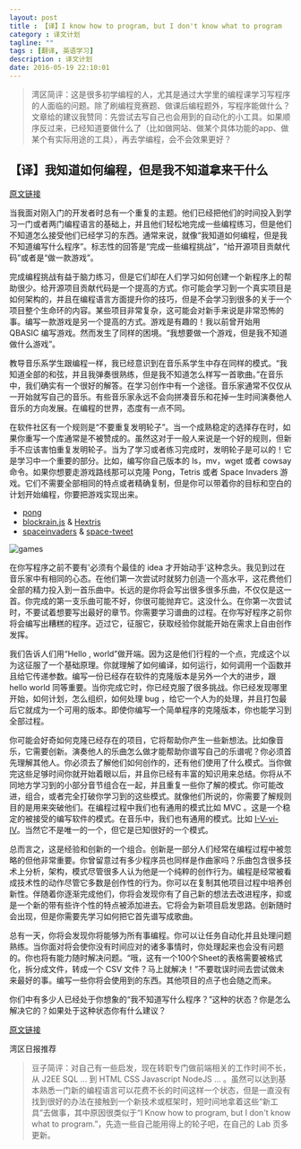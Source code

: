 ```yaml
---
layout: post
title : 【译】I know how to program, but I don't know what to program
category : 译文计划
tagline: ""
tags : [翻译, 英语学习]
description : 译文计划
date: 2016-05-19 22:10:01
---
```


> 湾区简评：这是很多初学编程的人，尤其是通过大学里的编程课学习写程序的人面临的问题。除了刷编程竞赛题、做课后编程题外，写程序能做什么？文章给的建议我赞同：先尝试去写自己也会用到的自动化的小工具。如果顺序反过来，已经知道要做什么了（比如做网站、做某个具体功能的app、做某个有实际用途的工具），再去学编程，会不会效果更好？

<!-- more -->

## 【译】我知道如何编程，但是我不知道拿来干什么

[原文链接](http://www.devdungeon.com/content/i-know-how-program-i-dont-know-what-program?utm_source=wanqu.co&utm_campaign=Wanqu+Daily&utm_medium=ios)

当我面对刚入门的开发者时总有一个重复的主题。他们已经把他们的时间投入到学习一门或者两门编程语言的基础上，并且他们轻松地完成一些编程练习，但是他们不知道怎么接受他们已经学习的东西。通常来说，就像“我知道如何编程，但是我不知道编写什么程序”。标志性的回答是“完成一些编程挑战”，“给开源项目贡献代码”或者是“做一款游戏”。

完成编程挑战有益于脑力练习，但是它们却在人们学习如何创建一个新程序上的帮助很少。给开源项目贡献代码是一个提高的方式。你可能会学习到一个真实项目是如何架构的，并且在编程语言方面提升你的技巧，但是不会学习到很多的关于一个项目整个生命环的内容。某些项目非常复杂，这可能会对新手来说是非常恐怖的事。编写一款游戏是另一个提高的方式。游戏是有趣的！我以前曾开始用 QBASIC 编写游戏。然而发生了同样的困境。“我想要做一个游戏，但是我不知道做什么游戏”。

教导音乐系学生跟编程一样，我已经意识到在音乐系学生中存在同样的模式。“我知道全部的和弦，并且我弹奏很熟练，但是我不知道怎么样写一首歌曲。”在音乐中，我们确实有一个很好的解答。在学习创作中有一个途径。音乐家通常不仅仅从一开始就写自己的音乐。有些音乐家永远不会向拼凑音乐和花掉一生时间演奏他人音乐的方向发展。在编程的世界，态度有一点不同。

在软件社区有一个规则是“不要重复发明轮子”。当一个成熟稳定的选择存在时，如果你重写一个库通常是不被赞成的。虽然这对于一般人来说是一个好的规则，但新手不应该害怕重复发明轮子。当为了学习或者练习完成时，发明轮子是可以的！它是学习中一个重要的部分。比如，编写你自己版本的 ls，mv，wget 或者 cowsay 命令。如果你想要走游戏路线那可以克隆 Pong，Tetris 或者 Space Invaders 游戏。它们不需要全部相同的特点或者精确复制，但是你可以带着你的目标和空白的计划开始编程，你要把游戏实现出来。

* [pong](https://github.com/greatcodeclub/pong)
* [blockrain.js](https://github.com/Aerolab/blockrain.js) & [Hextris](https://github.com/Hextris/hextris)
* [spaceinvaders](https://github.com/dwmkerr/spaceinvaders) & [space-tweet](https://github.com/fat/space-tweet)

![games](http://78renz.com1.z0.glb.clouddn.com/blog-20160519.png)

在你写程序之前不要有'必须有个最佳的 idea 才开始动手'这种念头。我见到过在音乐家中有相同的心态。在他们第一次尝试时就努力创造一个高水平，这花费他们全部的精力投入到一首乐曲中。长远的是你将会写出很多很多乐曲，不仅仅是这一首。你完成的第一支乐曲可能不好，你很可能抛弃它。这没什么。在你第一次尝试时，不要试着想要写出最好的章节。你需要学习谱曲的过程。在你写好程序之前你将会编写出糟糕的程序。迈过它，征服它，获取经验你就能开始在需求上自由创作发挥。

我们告诉人们用“Hello , world”做开端。因为这是他们行程的一个点，完成这个以为这征服了一个基础原理。你就理解了如何编译，如何运行，如何调用一个函数并且给它传递参数。编写一份已经存在软件的克隆版本是另外一个大的进步，跟 hello world 同等重要。当你完成它时，你已经克服了很多挑战。你已经发现哪里开始，如何计划，怎么组织，如何处理 bug ，给它一个人为的处理，并且打包最后它就成为一个可用的版本。即使你编写一个简单程序的克隆版本，你也能学习到全部过程。

你可能会好奇如何克隆已经存在的项目，它将帮助你产生一些新想法。比如像音乐，它需要创新。演奏他人的乐曲怎么做才能帮助你谱写自己的乐谱呢？你必须首先理解其他人。你必须去了解他们如何创作的，还有他们使用了什么模式。当你做完这些足够时间你就开始着眼以后，并且你已经有丰富的知识用来总结。你将从不同地方学习到的小部分音节组合在一起，并且重复一些你了解的模式。你可能改进，组合，或者完全打破你学习到的这些模式。就像他们所说的，你需要了解规则目的是用来突破他们。在编程过程中我们也有通用的模式比如 MVC 。这是一个稳定的被接受的编写软件的模式。在音乐中，我们也有通用的模式。比如 [I-V-vi-IV](https://en.wikipedia.org/wiki/I%E2%80%93V%E2%80%93vi%E2%80%93IV_progression)。当然它不是唯一的一个，但它是已知很好的一个模式。

总而言之，这是经验和创新的一个组合。创新是一部分人们经常在编程过程中被忽略的但他非常重要。你曾留意过有多少程序员也同样是作曲家吗？乐曲包含很多技术上分析，架构，模式尽管很多人认为他是一个纯粹的创作行为。编程是经常被看成技术性的动作尽管它多数是创作性的行为。你可以在复制其他项目过程中培养创新性。伴随着你逐渐完成他们，你将会发现你有了自己新的想法去改进程序，抑或是一个新的带有些许个性的特点被添加进去。它将会为新项目启发思路。创新随时会出现，但是你需要先学习如何把它首先谱写成歌曲。

总有一天，你将会发现你将能够为所有事编程。你可以让任务自动化并且处理问题熟练。当你面对将会使你没有时间应对的诸多事情时，你处理起来也会没有问题的。你也将有能力随时解决问题。“哦，这有一个100个Sheet的表格需要被格式化，拆分成文件，转成一个 CSV 文件？马上就解决！”不要耽误时间去尝试做未来最好的事。编写一些你将会使用到的东西。其他项目的点子也会随之而来。

你们中有多少人已经处于你想象的“我不知道写什么程序？”这种的状态？你是怎么解决它的？如果处于这种状态你有什么建议？

[原文链接](http://www.devdungeon.com/content/i-know-how-program-i-dont-know-what-program?utm_source=wanqu.co&utm_campaign=Wanqu+Daily&utm_medium=ios)

湾区日报推荐

> 豆子简评：对自己有一些启发，现在转职专门做前端相关的工作时间不长，从 J2EE SQL  ... 到 HTML CSS Javascript NodeJS ... 。虽然可以达到基本熟悉一门新的编程语言可以花费不长的时间这样一个状态，但是一直没有找到很好的办法在接触到一个新技术或框架时，短时间地拿着这些“新工具”去做事，其中原因很类似于“I Know how to program, but I don't know what to program.”，先造一些自己能用得上的轮子吧，在自己的 Lab 页多更新。
